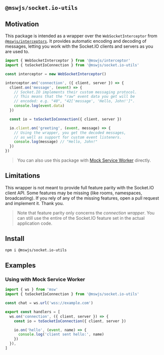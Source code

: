 ## `@mswjs/socket.io-utils`

## Motivation

This package is intended as a wrapper over the `WebSocketInterceptor` from [`@mswjs/interceptors`](https://github.com/mswjs/interceptors). It provides automatic encoding and decoding of messages, letting you work with the Socket.IO clients and servers as you are used to.

```js
import { WebSocketInterceptor } from '@mswjs/interceptor'
import { toSocketIoConnection } from '@mswjs/socket.io-utils'

const interceptor = new WebSocketInterceptor()

interceptor.on('connection', ({ client, server }) => {
  client.on('message', (event) => {
    // Socket.IO implements their custom messaging protocol.
    // This means that the "raw" event data you get will be
    // encoded: e.g. "40", "42['message', 'Hello, John!']".
    console.log(event.data)
  })

  const io = toSocketIoConnection({ client, server })

  io.client.on('greeting', (event, message) => {
    // Using the wrapper, you get the decoded messages,
    // as well as support for custom event listeners.
    console.log(message) // "Hello, John!"
  })
})
```

> You can also use this package with [Mock Service Worker](https://github.com/mswjs/msw) directly.

## Limitations

This wrapper is not meant to provide full feature parity with the Socket.IO client API. Some features may be missing (like rooms, namespaces, broadcasting). If you rely of any of the missing features, open a pull request and implement it. Thank you.

> Note that feature parity only concerns the _connection wrapper_. You can still use the entire of the Socket.IO feature set in the actual application code.

## Install

```sh
npm i @mswjs/socket.io-utils
```

## Examples

### Using with Mock Service Worker

```js
import { ws } from 'msw'
import { toSocketIoConnection } from '@mswjs/socket.io-utils'

const chat = ws.url('wss://example.com')

export const handlers = [
  ws.on('connection', ({ client, server }) => {
    const io = toSocketIoConnection({ client, server })

    io.on('hello', (event, name) => {
      console.log('client sent hello:', name)
    })
  }),
]
```
